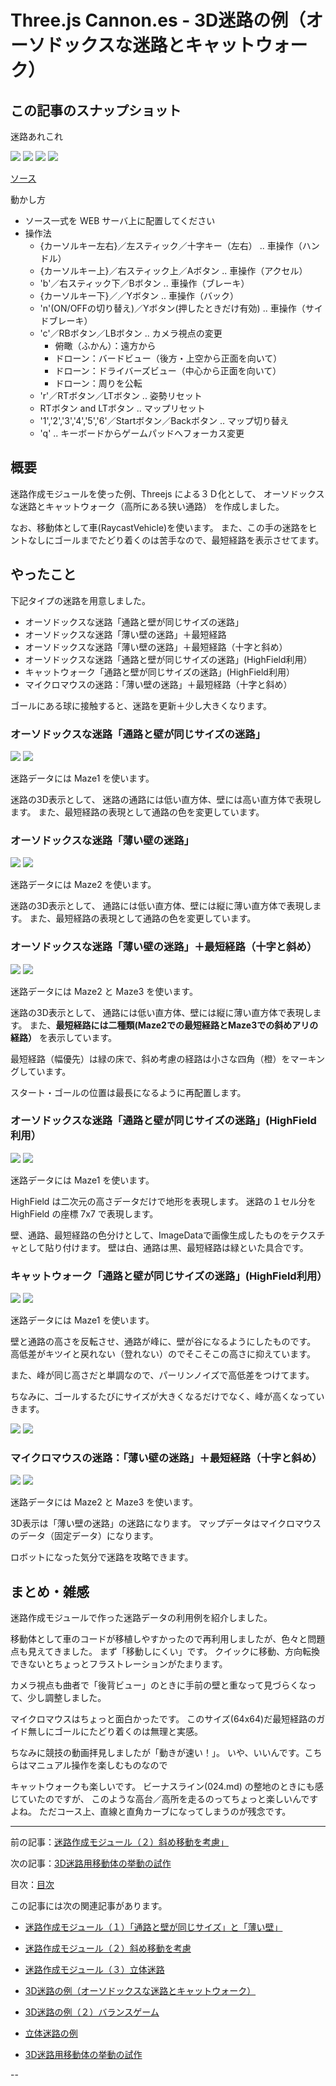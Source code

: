 # Three.js Cannon.es - 3D迷路の例（オーソドックスな迷路とキャットウォーク）

## この記事のスナップショット

迷路あれこれ

![](048/pic/048_ss_11.jpg)
![](048/pic/048_ss_31.jpg)
![](048/pic/048_ss_41.jpg)
![](048/pic/048_ss_53.jpg)

[ソース](048/)

動かし方

- ソース一式を WEB サーバ上に配置してください
- 操作法
  - {カーソルキー左右}／左スティック／十字キー（左右）  .. 車操作（ハンドル）
  - {カーソルキー上}／右スティック上／Aボタン           .. 車操作（アクセル）
  - 'b'／右スティック下／Bボタン                        .. 車操作（ブレーキ）
  - {カーソルキー下}／／Yボタン                         .. 車操作（バック）
  - 'n'(ON/OFFの切り替え)／Yボタン(押したときだけ有効)  .. 車操作（サイドブレーキ）
  - 'c'／RBボタン／LBボタン .. カメラ視点の変更
    - 俯瞰（ふかん）：遠方から
    - ドローン：バードビュー（後方・上空から正面を向いて）
    - ドローン：ドライバーズビュー（中心から正面を向いて）
    - ドローン：周りを公転
  - 'r'／RTボタン／LTボタン .. 姿勢リセット
  - RTボタン and LTボタン .. マップリセット
  - '1','2','3','4','5','6'／Startボタン／Backボタン .. マップ切り替え
  - 'q' .. キーボードからゲームパッドへフォーカス変更

## 概要

迷路作成モジュールを使った例、Threejs による３Ｄ化として、
オーソドックスな迷路とキャットウォーク（高所にある狭い通路）
を作成しました。

なお、移動体として車(RaycastVehicle)を使います。
また、この手の迷路をヒントなしにゴールまでたどり着くのは苦手なので、最短経路を表示させてます。

## やったこと

下記タイプの迷路を用意しました。

- オーソドックスな迷路「通路と壁が同じサイズの迷路」
- オーソドックスな迷路「薄い壁の迷路」＋最短経路
- オーソドックスな迷路「薄い壁の迷路」＋最短経路（十字と斜め）
- オーソドックスな迷路「通路と壁が同じサイズの迷路」(HighField利用）
- キャットウォーク「通路と壁が同じサイズの迷路」(HighField利用）
- マイクロマウスの迷路：「薄い壁の迷路」＋最短経路（十字と斜め）

ゴールにある球に接触すると、迷路を更新＋少し大きくなります。

### オーソドックスな迷路「通路と壁が同じサイズの迷路」

![](048/pic/048_ss_11.jpg)
![](048/pic/048_ss_12.jpg)

迷路データには Maze1 を使います。

迷路の3D表示として、
迷路の通路には低い直方体、壁には高い直方体で表現します。
また、最短経路の表現として通路の色を変更しています。

### オーソドックスな迷路「薄い壁の迷路」

![](048/pic/048_ss_21.jpg)
![](048/pic/048_ss_22.jpg)

迷路データには Maze2 を使います。

迷路の3D表示として、
通路には低い直方体、壁には縦に薄い直方体で表現します。
また、最短経路の表現として通路の色を変更しています。

### オーソドックスな迷路「薄い壁の迷路」＋最短経路（十字と斜め）

![](048/pic/048_ss_31.jpg)
![](048/pic/048_ss_32.jpg)

迷路データには Maze2 と Maze3 を使います。

迷路の3D表示として、
通路には低い直方体、壁には縦に薄い直方体で表現します。
また、**最短経路には二種類(Maze2での最短経路とMaze3での斜めアリの経路）**
を表示しています。

最短経路（幅優先）は緑の床で、斜め考慮の経路は小さな四角（橙）をマーキングしています。

スタート・ゴールの位置は最長になるように再配置します。

### オーソドックスな迷路「通路と壁が同じサイズの迷路」(HighField利用）

![](048/pic/048_ss_41.jpg)
![](048/pic/048_ss_42.jpg)

迷路データには Maze1 を使います。

HighField は二次元の高さデータだけで地形を表現します。
迷路の１セル分を HighField の座標 7x7 で表現します。

壁、通路、最短経路の色分けとして、ImageDataで画像生成したものをテクスチャとして貼り付けます。
壁は白、通路は黒、最短経路は緑といた具合です。

### キャットウォーク「通路と壁が同じサイズの迷路」(HighField利用）

![](048/pic/048_ss_51.jpg)
![](048/pic/048_ss_52.jpg)

迷路データには Maze1 を使います。

壁と通路の高さを反転させ、通路が峰に、壁が谷になるようにしたものです。
高低差がキツイと戻れない（登れない）のでそこそこの高さに抑えています。

また、峰が同じ高さだと単調なので、パーリンノイズで高低差をつけてます。

ちなみに、ゴールするたびにサイズが大きくなるだけでなく、峰が高くなっていきます。

![](048/pic/048_ss_53.jpg)
![](048/pic/048_ss_54.jpg)

### マイクロマウスの迷路：「薄い壁の迷路」＋最短経路（十字と斜め）

![](048/pic/048_ss_61.jpg)
![](048/pic/048_ss_62.jpg)

迷路データには Maze2 と Maze3 を使います。

3D表示は「薄い壁の迷路」の迷路になります。
マップデータはマイクロマウスのデータ（固定データ）になります。

ロボットになった気分で迷路を攻略できます。


## まとめ・雑感

迷路作成モジュールで作った迷路データの利用例を紹介しました。

移動体として車のコードが移植しやすかったので再利用しましたが、色々と問題点も見えてきました。
まず「移動しにくい」です。
クイックに移動、方向転換できないとちょっとフラストレーションがたまります。

カメラ視点も曲者で「後背ビュー」のときに手前の壁と重なって見づらくなって、少し調整しました。

マイクロマウスはちょっと面白かったです。
このサイズ(64x64)だ最短経路のガイド無しにゴールにたどり着くのは無理と実感。

ちなみに競技の動画拝見しましたが「動きが速い！」。
いや、いいんです。こちらはマニュアル操作を楽しむものなので

キャットウォークも楽しいです。
ビーナスライン(024.md)
の整地のときにも感じていたのですが、
このような高台／高所を走るのってちょっと楽しいんですよね。
ただコース上、直線と直角カーブになってしまうのが残念です。

------------------------------------------------------------

前の記事：[迷路作成モジュール（２）斜め移動を考慮」](047.md)

次の記事：[3D迷路用移動体の挙動の試作](049.md)


目次：[目次](000.md)

この記事には次の関連記事があります。

- [迷路作成モジュール（１）「通路と壁が同じサイズ」と「薄い壁」](046.md)
- [迷路作成モジュール（２）斜め移動を考慮](047.md)
- [迷路作成モジュール（３）立体迷路](050.md)

- [3D迷路の例（オーソドックスな迷路とキャットウォーク）](048.md)
- [3D迷路の例（２）バランスゲーム](052.md)
- [立体迷路の例](051.md)

- [3D迷路用移動体の挙動の試作](049.md)

--